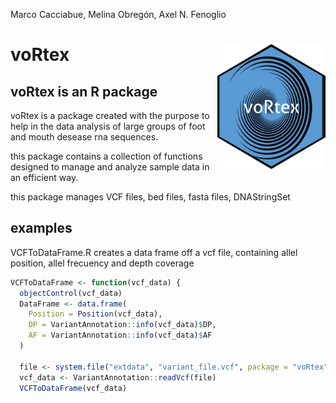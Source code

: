 Marco Cacciabue, Melina Obregón, Axel N. Fenoglio

<!-- README.md is generated from README.Rmd. Please edit that file -->

# **voRtex** <img src='man/figures/hex.PNG' style="float:right; height:200px;" />

## **voRtex** is an R package

voRtex is a package created with the purpose to help in the data
analysis of large groups of foot and mouth desease rna sequences.

this package contains a collection of functions designed to manage and
analyze sample data in an efficient way.

this package manages VCF files, bed files, fasta files, DNAStringSet

## examples

VCFToDataFrame.R creates a data frame off a vcf file, containing allel
position, allel frecuency and depth coverage

``` r
VCFToDataFrame <- function(vcf_data) {
  objectControl(vcf_data)
  DataFrame <- data.frame(
    Position = Position(vcf_data),
    DP = VariantAnnotation::info(vcf_data)$DP,
    AF = VariantAnnotation::info(vcf_data)$AF
  )
  
  file <- system.file("extdata", "variant_file.vcf", package = "voRtex", mustWork = TRUE)
  vcf_data <- VariantAnnotation::readVcf(file)
  VCFToDataFrame(vcf_data)
```
